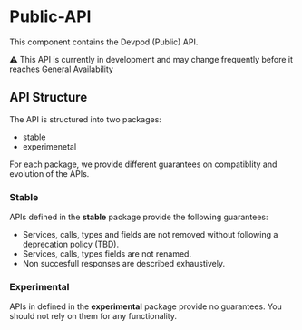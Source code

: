 # Public-API

This component contains the Devpod (Public) API.

:warning: This API is currently in development and may change frequently before it reaches General Availability

## API Structure
The API is structured into two packages:
* stable
* experimenetal

For each package, we provide different guarantees on compatiblity and evolution of the APIs.

### Stable
APIs defined in the **stable** package provide the following guarantees:
* Services, calls, types and fields are not removed without following a deprecation policy (TBD).
* Services, calls, types fields are not renamed.
* Non succesfull responses are described exhaustively.

### Experimental
APIs in defined in the **experimental** package provide no guarantees. You should not rely on them for any functionality.

